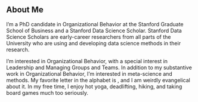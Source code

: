 ## About Me

I’m a PhD candidate in Organizational Behavior at the Stanford Graduate School of Business and a Stanford Data Science Scholar. Stanford Data Science Scholars are early-career researchers from all parts of the University who are using and developing data science methods in their research.

I’m interested in Organizational Behavior, with a special interest in Leadership and Managing Groups and Teams. In addition to my substantive work in Organizational Behavior, I’m interested in meta-science and methods. My favorite letter in the alphabet is , and I am weirdly evangelical about it. In my free time, I enjoy hot yoga, deadlifting, hiking, and taking board games much too seriously.
